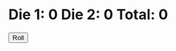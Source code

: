 
<html lang="en">
<head>
    <meta charset="UTF-8">
    <meta name="viewport" content="width=device-width, initial-scale=1.0">
    <title>Dice Roll</title>
</head>
<script>
    function initialize(){
        nums = document.getElementById("output");
        die1 = 0
        die2 = 0
        total = 0;
    }
    function roll(){
        die1 = Math.floor((Math.random() * 6) +1);
        die2 = Math.floor((Math.random() * 6) +1);
        total = die1 + die2;
        display();
    }
    function display(){
        nums.innerHTML = "Die 1: " + die1 + "    Die 2 : " + die2 + "    Total: " + total;
    }
</script>
<body onload  = "initialize();">
    <h1 id = "output">Die 1: 0     Die 2: 0    Total: 0</h1>
    <button onclick = "roll();">Roll</button>
    
</body>
</html>
